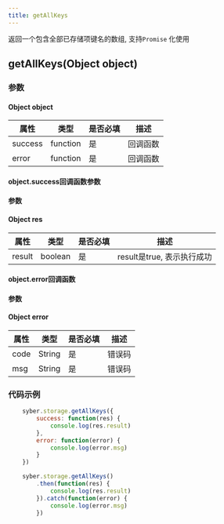 ```yaml
---
title: getAllKeys
---
```


返回一个包含全部已存储项键名的数组, 支持`Promise` 化使用

## getAllKeys(Object object)
### 参数
#### Object object
| 属性     | 类型    | 是否必填 | 描述                         |
| ---------- | ------- | -------- | ---------------------------- |
| success | function | 是       | 回调函数      |
| error   | function | 是       | 回调函数      |


#### object.success回调函数参数
#### 参数
#### Object res
| 属性     | 类型    | 是否必填 | 描述                     |
| ---------- | ------- | -------- | ---------------------- |
| result | boolean  | 是     | result是true, 表示执行成功  |

#### object.error回调函数
#### 参数
#### Object error
| 属性 | 类型  | 是否必填 | 描述 |
| -- | -- | -- | -- |
| code | String  | 是 | 错误码 |
| msg | String  | 是 | 错误码 |

### 代码示例
``` javascript
    syber.storage.getAllKeys({
        success: function(res) {
            console.log(res.result)
        },
        error: function(error) {
            console.log(error.msg)
        }
    })
```

``` javascript
    syber.storage.getAllKeys()
        .then(function(res) {
            console.log(res.result)
        }).catch(function(error) {
            console.log(error.msg)
        })
```